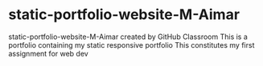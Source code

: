 # static-portfolio-website-M-Aimar
static-portfolio-website-M-Aimar created by GitHub Classroom
This is a portfolio containing my static responsive portfolio
This constitutes my first assignment for web dev
